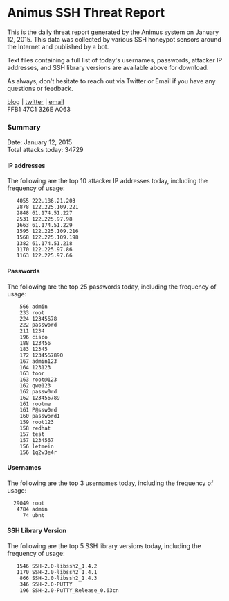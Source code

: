 # Animus SSH Threat Report

This is the daily threat report generated by the Animus system on January 12, 2015. This data was collected by various SSH honeypot sensors around the Internet and published by a bot.  

Text files containing a full list of today's usernames, passwords, attacker IP addresses, and SSH library versions are available above for download.  

As always, don't hesitate to reach out via Twitter or Email if you have any questions or feedback.  

[blog](http://morris.guru) | [twitter](https://twitter.com/andrew___morris) | [email](mailto:andrew@morris.guru)  
FFB1 47C1 326E A063  

### Summary

Date: January 12, 2015  
Total attacks today: 34729  

#### IP addresses
The following are the top 10 attacker IP addresses today, including the frequency of usage:
```
   4055 222.186.21.203
   2878 122.225.109.221
   2848 61.174.51.227
   2531 122.225.97.98
   1663 61.174.51.229
   1595 122.225.109.216
   1568 122.225.109.198
   1382 61.174.51.218
   1170 122.225.97.86
   1163 122.225.97.66
```

#### Passwords
The following are the top 25 passwords today, including the frequency of usage:
```
    566 admin
    233 root
    224 12345678
    222 password
    211 1234
    196 cisco
    188 123456
    183 12345
    172 1234567890
    167 admin123
    164 123123
    163 toor
    163 root@123
    162 qwe123
    162 passw0rd
    162 123456789
    161 rootme
    161 P@ssw0rd
    160 password1
    159 root123
    158 redhat
    157 test
    157 1234567
    156 letmein
    156 1q2w3e4r
```

#### Usernames
The following are the top 3 usernames today, including the frequency of usage:
```
  29049 root
   4784 admin
     74 ubnt
```

#### SSH Library Version
The following are the top 5 SSH library versions today, including the frequency of usage:
```
   1546 SSH-2.0-libssh2_1.4.2
   1170 SSH-2.0-libssh2_1.4.1
    866 SSH-2.0-libssh2_1.4.3
    346 SSH-2.0-PUTTY
    196 SSH-2.0-PuTTY_Release_0.63cn
```
